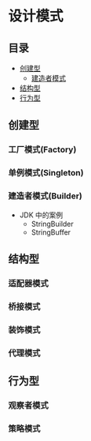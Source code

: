# 设计模式

## 目录

- [创建型](#创建型)
  - [建造者模式](#建造者模式(Builder))
- [结构型](#结构型)
- [行为型](#行为型)


## 创建型

### 工厂模式(Factory)

### 单例模式(Singleton)

### 建造者模式(Builder)

- JDK 中的案例
  - StringBuilder
  - StringBuffer


## 结构型

### 适配器模式

### 桥接模式

### 装饰模式

### 代理模式


## 行为型

### 观察者模式

### 策略模式